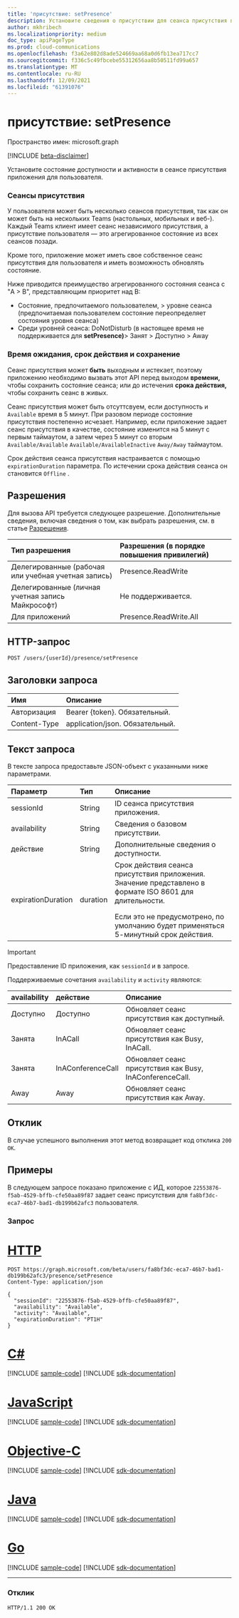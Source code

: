 ```yaml
---
title: 'присутствие: setPresence'
description: Установите сведения о присутствии для сеанса присутствия приложения пользователя.
author: mkhribech
ms.localizationpriority: medium
doc_type: apiPageType
ms.prod: cloud-communications
ms.openlocfilehash: f3a62e802d8ade524669aa68a0d6fb13ea717cc7
ms.sourcegitcommit: f336c5c49fbcebe55312656aa8b50511fd99a657
ms.translationtype: MT
ms.contentlocale: ru-RU
ms.lasthandoff: 12/09/2021
ms.locfileid: "61391076"
---
```

# <a name="presence-setpresence"></a>присутствие: setPresence

Пространство имен: microsoft.graph

[!INCLUDE [beta-disclaimer](../../includes/beta-disclaimer.md)]

Установите состояние доступности и активности в сеансе присутствия приложения для пользователя.

### <a name="presence-sessions"></a>Сеансы присутствия
У пользователя может быть несколько сеансов присутствия, так как он может быть на нескольких Teams (настольных, мобильных и веб-). Каждый Teams клиент имеет сеанс независимого присутствия, а присутствие пользователя — это агрегированное состояние из всех сеансов позади.

Кроме того, приложение может иметь свое собственное сеанс присутствия для пользователя и иметь возможность обновлять состояние.

Ниже приводится преимущество агрегированного состояния сеанса с "A > B", представляющим приоритет над B:
* Состояние, предпочитаемого пользователем, > уровне сеанса (предпочитаемая пользователем состояние переопределяет состояния уровня сеанса)
* Среди уровней сеанса: DoNotDisturb (в настоящее время не поддерживается для **setPresence)**> Занят > Доступно > Away

### <a name="timeout-expiration-and-keep-alive"></a>Время ожидания, срок действия и сохранение
Сеанс присутствия может **быть** выходным и истекает, поэтому приложению необходимо вызвать этот API перед выходом **времени,** чтобы сохранить состояние сеанса; или до истечения **срока действия,** чтобы сохранить сеанс в живых.

Сеанс присутствия может быть отсуттсвуем, если доступность и `Available` время в 5 минут. При разовом периоде состояние присутствия постепенно исчезает. Например, если приложение задает сеанс присутствия в качестве, состояние изменится на 5 минут с первым таймаутом, а затем через 5 минут со вторым `Available/Available` `Available/AvailableInactive` `Away/Away` таймаутом.

Срок действия сеанса присутствия настраивается с помощью `expirationDuration` параметра. По истечении срока действия сеанса он становится `Offline` .

## <a name="permissions"></a>Разрешения
Для вызова API требуется следующее разрешение. Дополнительные сведения, включая сведения о том, как выбрать разрешения, см. в статье [Разрешения](/graph/permissions-reference).

| Тип разрешения                        | Разрешения (в порядке повышения привилегий) |
| :------------------------------------- | :------------------------------------------ |
| Делегированные (рабочая или учебная учетная запись)     | Presence.ReadWrite                          |
| Делегированные (личная учетная запись Майкрософт) | Не поддерживается.                              |
| Для приложений                            | Presence.ReadWrite.All                      |

## <a name="http-request"></a>HTTP-запрос
<!-- { "blockType": "ignored" } -->
```http
POST /users/{userId}/presence/setPresence
```
## <a name="request-headers"></a>Заголовки запроса
| Имя          | Описание                 |
| :------------ | :-------------------------- |
| Авторизация | Bearer {token}. Обязательный.   |
| Content-Type  | application/json. Обязательный. |

## <a name="request-body"></a>Текст запроса

В тексте запроса предоставьте JSON-объект с указанными ниже параметрами.

| Параметр          | Тип     | Описание                                                                                            |
| :----------------- | :------- | :----------------------------------------------------------------------------------------------------- |
| sessionId          | String   | ID сеанса присутствия приложения.                                                          |
| availability       | String   | Сведения о базовом присутствии.                                                                         |
| действие           | String   | Дополнительные сведения о доступности.                                                          |
| expirationDuration | duration | Срок действия сеанса присутствия приложения. Значение представлено в формате ISO 8601 для длительности.</p>Если это не предусмотрено, по умолчанию будет применяться 5-минутный срок действия. |

> [!IMPORTANT]
>
> Предоставление ID приложения, как `sessionId` и в запросе.

Поддерживаемые сочетания `availability` и `activity` являются:

| availability | действие          | Описание                                              |
| :----------- | :---------------- | :------------------------------------------------------- |
| Доступно    | Доступно         | Обновляет сеанс присутствия как доступный.               |
| Занята         | InACall           | Обновляет сеанс присутствия как Busy, InACall.           |
| Занята         | InAConferenceCall | Обновляет сеанс присутствия как Busy, InAConferenceCall. |
| Away         | Away              | Обновляет сеанс присутствия как Away.                    |

## <a name="response"></a>Отклик
В случае успешного выполнения этот метод возвращает код отклика `200 OK`.

## <a name="examples"></a>Примеры
В следующем запросе показано приложение с ИД, которое `22553876-f5ab-4529-bffb-cfe50aa89f87` задает сеанс присутствия для `fa8bf3dc-eca7-46b7-bad1-db199b62afc3` пользователя.

### <a name="request"></a>Запрос


# <a name="http"></a>[HTTP](#tab/http)
<!-- {
  "blockType": "request",
  "name": "set-presence"
}-->

```msgraph-interactive
POST https://graph.microsoft.com/beta/users/fa8bf3dc-eca7-46b7-bad1-db199b62afc3/presence/setPresence
Content-Type: application/json

{
  "sessionId": "22553876-f5ab-4529-bffb-cfe50aa89f87",
  "availability": "Available",
  "activity": "Available",
  "expirationDuration": "PT1H"
}
```
# <a name="c"></a>[C#](#tab/csharp)
[!INCLUDE [sample-code](../includes/snippets/csharp/set-presence-csharp-snippets.md)]
[!INCLUDE [sdk-documentation](../includes/snippets/snippets-sdk-documentation-link.md)]

# <a name="javascript"></a>[JavaScript](#tab/javascript)
[!INCLUDE [sample-code](../includes/snippets/javascript/set-presence-javascript-snippets.md)]
[!INCLUDE [sdk-documentation](../includes/snippets/snippets-sdk-documentation-link.md)]

# <a name="objective-c"></a>[Objective-C](#tab/objc)
[!INCLUDE [sample-code](../includes/snippets/objc/set-presence-objc-snippets.md)]
[!INCLUDE [sdk-documentation](../includes/snippets/snippets-sdk-documentation-link.md)]

# <a name="java"></a>[Java](#tab/java)
[!INCLUDE [sample-code](../includes/snippets/java/set-presence-java-snippets.md)]
[!INCLUDE [sdk-documentation](../includes/snippets/snippets-sdk-documentation-link.md)]

# <a name="go"></a>[Go](#tab/go)
[!INCLUDE [sample-code](../includes/snippets/go/set-presence-go-snippets.md)]
[!INCLUDE [sdk-documentation](../includes/snippets/snippets-sdk-documentation-link.md)]

---


### <a name="response"></a>Отклик

<!-- {
  "blockType": "response",
  "truncated": true
} -->
```http
HTTP/1.1 200 OK
```
